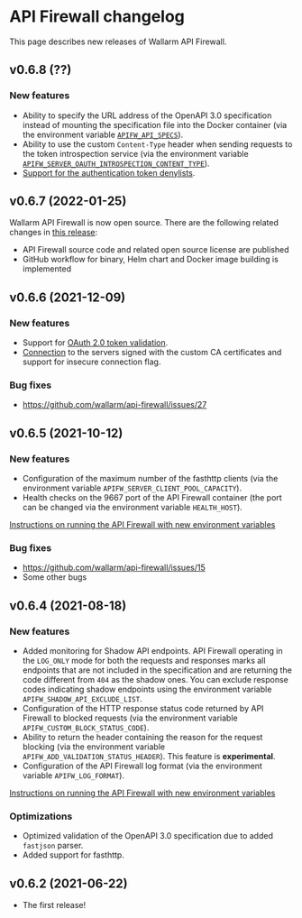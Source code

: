 # API Firewall changelog

This page describes new releases of Wallarm API Firewall.

## v0.6.8 (??)

### New features

* Ability to specify the URL address of the OpenAPI 3.0 specification instead of mounting the specification file into the Docker container (via the environment variable [`APIFW_API_SPECS`](installation-guides/docker-container.md#apifw-api-specs)).
* Ability to use the custom `Content-Type` header when sending requests to the token introspection service (via the environment variable [`APIFW_SERVER_OAUTH_INTROSPECTION_CONTENT_TYPE`](installation-guides/docker-container.md#apifw-server-oauth-introspection-content-type)).
* [Support for the authentication token denylists](installation-guides/docker-container.md#blocking-requests-with-compromised-authentication-tokens).

## v0.6.7 (2022-01-25)

Wallarm API Firewall is now open source. There are the following related changes in [this release](https://github.com/wallarm/api-firewall/releases/tag/v0.6.7):

* API Firewall source code and related open source license are published
* GitHub workflow for binary, Helm chart and Docker image building is implemented

## v0.6.6 (2021-12-09)

### New features

* Support for [OAuth 2.0 token validation](installation-guides/docker-container.md#validation-of-request-authentication-tokens).
* [Connection](installation-guides/docker-container.md#protected-application-ssltls-settings) to the servers signed with the custom CA certificates and support for insecure connection flag.

### Bug fixes

* https://github.com/wallarm/api-firewall/issues/27

## v0.6.5 (2021-10-12)

### New features

* Configuration of the maximum number of the fasthttp clients (via the environment variable `APIFW_SERVER_CLIENT_POOL_CAPACITY`).
* Health checks on the 9667 port of the API Firewall container (the port can be changed via the environment variable `HEALTH_HOST`).

[Instructions on running the API Firewall with new environment variables](installation-guides/docker-container.md)

### Bug fixes

* https://github.com/wallarm/api-firewall/issues/15
* Some other bugs

## v0.6.4 (2021-08-18)

### New features

* Added monitoring for Shadow API endpoints. API Firewall operating in the `LOG_ONLY` mode for both the requests and responses marks all endpoints that are not included in the specification and are returning the code different from `404` as the shadow ones. You can exclude response codes indicating shadow endpoints using the environment variable `APIFW_SHADOW_API_EXCLUDE_LIST`.
* Configuration of the HTTP response status code returned by API Firewall to blocked requests (via the environment variable `APIFW_CUSTOM_BLOCK_STATUS_CODE`). 
* Ability to return the header containing the reason for the request blocking (via the environment variable `APIFW_ADD_VALIDATION_STATUS_HEADER`). This feature is **experimental**.
* Configuration of the API Firewall log format (via the environment variable `APIFW_LOG_FORMAT`).

[Instructions on running the API Firewall with new environment variables](installation-guides/docker-container.md)

### Optimizations

* Optimized validation of the OpenAPI 3.0 specification due to added `fastjson` parser.
* Added support for fasthttp.

## v0.6.2 (2021-06-22)

* The first release!
